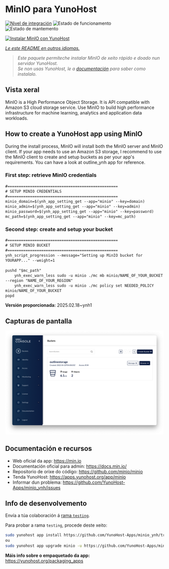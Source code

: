 <!--
NOTA: Este README foi creado automáticamente por <https://github.com/YunoHost/apps/tree/master/tools/readme_generator>
NON debe editarse manualmente.
-->

# MinIO para YunoHost

[![Nivel de integración](https://apps.yunohost.org/badge/integration/minio)](https://ci-apps.yunohost.org/ci/apps/minio/)
![Estado de funcionamento](https://apps.yunohost.org/badge/state/minio)
![Estado de mantemento](https://apps.yunohost.org/badge/maintained/minio)

[![Instalar MinIO con YunoHost](https://install-app.yunohost.org/install-with-yunohost.svg)](https://install-app.yunohost.org/?app=minio)

*[Le este README en outros idiomas.](./ALL_README.md)*

> *Este paquete permíteche instalar MinIO de xeito rápido e doado nun servidor YunoHost.*  
> *Se non usas YunoHost, le a [documentación](https://yunohost.org/install) para saber como instalalo.*

## Vista xeral

MinIO is a High Performance Object Storage. It is API compatible with Amazon S3 cloud storage service. Use MinIO to build high performance infrastructure for machine learning, analytics and application data workloads.

## How to create a YunoHost app using MinIO
During the install process, MinIO will install both the MinIO server and MinIO client.
If your app needs to use an Amazon S3 storage, I recommend to use the MinIO client to create and setup buckets as per your app's requirements. You can have a look at outline_ynh app for reference.

### First step: retrieve MinIO credentials
```
#=================================================
# SETUP MINIO CREDENTIALS
#=================================================
minio_domain=$(ynh_app_setting_get --app="minio" --key=domain)
minio_admin=$(ynh_app_setting_get --app="minio" --key=admin)
minio_password=$(ynh_app_setting_get --app="minio" --key=password)
mc_path=$(ynh_app_setting_get --app="minio" --key=mc_path)
```

### Second step: create and setup your bucket
```
#=================================================
# SETUP MINIO BUCKET
#=================================================
ynh_script_progression --message="Setting up MinIO bucket for YOURAPP..." --weight=1

pushd "$mc_path"
	ynh_exec_warn_less sudo -u minio ./mc mb minio/NAME_OF_YOUR_BUCKET --region "NAME_OF_YOUR_REGION"
	ynh_exec_warn_less sudo -u minio ./mc policy set NEEDED_POLICY minio/NAME_OF_YOUR_BUCKET
popd
```

**Versión proporcionada:** 2025.02.18~ynh1

## Capturas de pantalla

![Captura de pantalla de MinIO](./doc/screenshots/minio-browser.png)

## Documentación e recursos

- Web oficial da app: <https://min.io>
- Documentación oficial para admin: <https://docs.min.io/>
- Repositorio de orixe do código: <https://github.com/minio/minio>
- Tenda YunoHost: <https://apps.yunohost.org/app/minio>
- Informar dun problema: <https://github.com/YunoHost-Apps/minio_ynh/issues>

## Info de desenvolvemento

Envía a túa colaboración á [rama `testing`](https://github.com/YunoHost-Apps/minio_ynh/tree/testing).

Para probar a rama `testing`, procede deste xeito:

```bash
sudo yunohost app install https://github.com/YunoHost-Apps/minio_ynh/tree/testing --debug
ou
sudo yunohost app upgrade minio -u https://github.com/YunoHost-Apps/minio_ynh/tree/testing --debug
```

**Máis info sobre o empaquetado da app:** <https://yunohost.org/packaging_apps>
